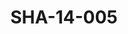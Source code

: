 ---
pid: SHA-14-005
title: SHA-14-005
language: ar
collection: شرحبيل احمد
original_label: 
rights: شرحبيل احمد
location_of_original: شرحبيل احمد
photographer_or_studio: 
scanned_from: photograph 8.2 by 10
_date: '1965'
location: تونس
description: شرحبيل احمد وحسن سروجي وبعض الاخرين
additional_notes: 
permission_display: 'yes'
on_server: 'no'
on_website: 'no'
permalink: /archive/ar/sha-14-005.html
layout: photo-page
---